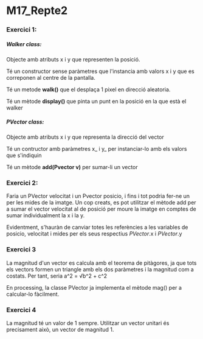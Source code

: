 # M17_Repte2

### Exercici 1:

##### Walker class:

Objecte amb atributs x i y que representen la posició.

Té un constructor sense paràmetres que l'instancia amb valors x i y que es correponen al centre de la pantalla.

Té un metode **walk()** que el desplaça 1 pixel en direcció aleatoria.

Té un mètode **display()** que pinta un punt en la posició en la que està el walker

##### PVector class:

Objecte amb atributs x i y que representa la direcció del vector

Té un contructor amb paràmetres x_ i y_ per instanciar-lo amb els valors que s'indiquin

Té un mètode **add(Pvector v)** per sumar-li un vector

### Exercici 2:

Faria un PVector velocitat i un Pvector posicio, i fins i tot podria fer-ne un per les mides de la imatge. Un cop creats, es pot utilitzar el mètode add per a sumar el vector velocitat al de posició per moure la imatge en comptes de sumar individualment la x i la y. 

Evidentment, s'hauràn de canviar totes les referències a les variables de posicio, velocitat i mides per els seus respectius *PVector*.x i *PVector*.y


### Exercici 3

La magnitud d'un vector es calcula amb el teorema de pitàgores, ja que tots els vectors formen un triangle amb els dos paràmetres i la magnitud com a costats. Per tant, seria a^2 = √b^2 + c^2

En processing, la classe PVector ja implementa el mètode mag() per a calcular-lo fàcilment.

### Exercici 4

La magnitud té un valor de 1 sempre. Utilitzar un vector unitari és precisament això, un vector de magnitud 1.



